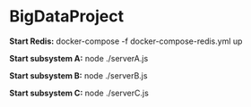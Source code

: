 # BigDataProject


<b>Start Redis:</b> docker-compose -f docker-compose-redis.yml up

<b>Start subsystem A:</b> node ./serverA.js

<b>Start subsystem B:</b> node ./serverB.js

<b>Start subsystem C:</b> node ./serverC.js
